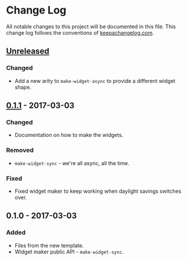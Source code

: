 # Change Log
All notable changes to this project will be documented in this file. This change log follows the conventions of [keepachangelog.com](http://keepachangelog.com/).

## [Unreleased]
### Changed
- Add a new arity to `make-widget-async` to provide a different widget shape.

## [0.1.1] - 2017-03-03
### Changed
- Documentation on how to make the widgets.

### Removed
- `make-widget-sync` - we're all async, all the time.

### Fixed
- Fixed widget maker to keep working when daylight savings switches over.

## 0.1.0 - 2017-03-03
### Added
- Files from the new template.
- Widget maker public API - `make-widget-sync`.

[Unreleased]: https://github.com/your-name/om-navigate/compare/0.1.1...HEAD
[0.1.1]: https://github.com/your-name/om-navigate/compare/0.1.0...0.1.1
